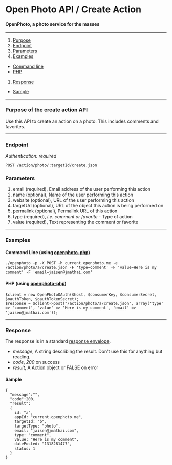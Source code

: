 Open Photo API / Create Action
=======================
#### OpenPhoto, a photo service for the masses

----------------------------------------

1. [Purpose][purpose]
1. [Endpoint][endpoint]
1. [Parameters][parameters]
1. [Examples][examples]
  * [Command line][example-cli]
  * [PHP][example-php]
1. [Response][response]
  * [Sample][sample]

----------------------------------------

<a name="purpose"></a>
### Purpose of the create action API

Use this API to create an action on a photo. This includes comments and favorites.

----------------------------------------

<a name="endpoint"></a>
### Endpoint

_Authentication: required_

    POST /action/photo/:targetId/create.json

<a name="parameters"></a>
### Parameters

1.  email (required), Email address of the user performing this action
1.  name (optional), Name of the user performing this action
1.  website (optional), URL of the user performing this action
1.  targetUrl (optional), URL of the object this action is being performed on
1.  permalink (optional), Permalink URL of this action
1.  type (required), _i.e. comment or favorite_ - Type of action
1.  value (required), Text representing the comment or favorite

----------------------------------------

<a name="examples"></a>
### Examples

<a name="example-cli"></a>
#### Command Line (using [openphoto-php][openphoto-php])

    ./openphoto -p -X POST -h current.openphoto.me -e /action/photo/a/create.json -F 'type=comment' -F 'value=Here is my comment' -F 'email=jaisen@jmathai.com'

<a name="example-php"></a>
#### PHP (using [openphoto-php][openphoto-php])

    $client = new OpenPhotoOAuth($host, $consumerKey, $consumerSecret, $oauthToken, $oauthTokenSecret);
    $response = $client->post("/action/photo/a/create.json", array('type' => 'comment', 'value' => 'Here is my comment', 'email' => 'jaisen@jmathai.com'));

----------------------------------------

<a name="response"></a>
### Response

The response is in a standard [response envelope](http://theopenphotoproject.org/documentation/api/Envelope).

* _message_, A string describing the result. Don't use this for anything but reading.
* _code_, _200_ on success
* _result_, A [Action][Action] object or FALSE on error

<a name="sample"></a>
#### Sample

    {
      "message":"",
      "code":200,
      "result":
      {
        id: "a",
        appId: "current.openphoto.me",
        targetId: "b",
        targetType: "photo",
        email: "jaisen@jmathai.com",
        type: "comment",
        value: "Here is my comment",
        datePosted: "1318281477",
        status: 1
      }
    }


[Action]: ../schemas/Action.markdown
[purpose]: #purpose
[endpoint]: #endpoint
[parameters]: #parameters
[examples]: #examples
[example-cli]: #example-cli
[example-php]: #example-php
[response]: #response
[sample]: #sample
[openphoto-php]: https://github.com/openphoto/openphoto-php
